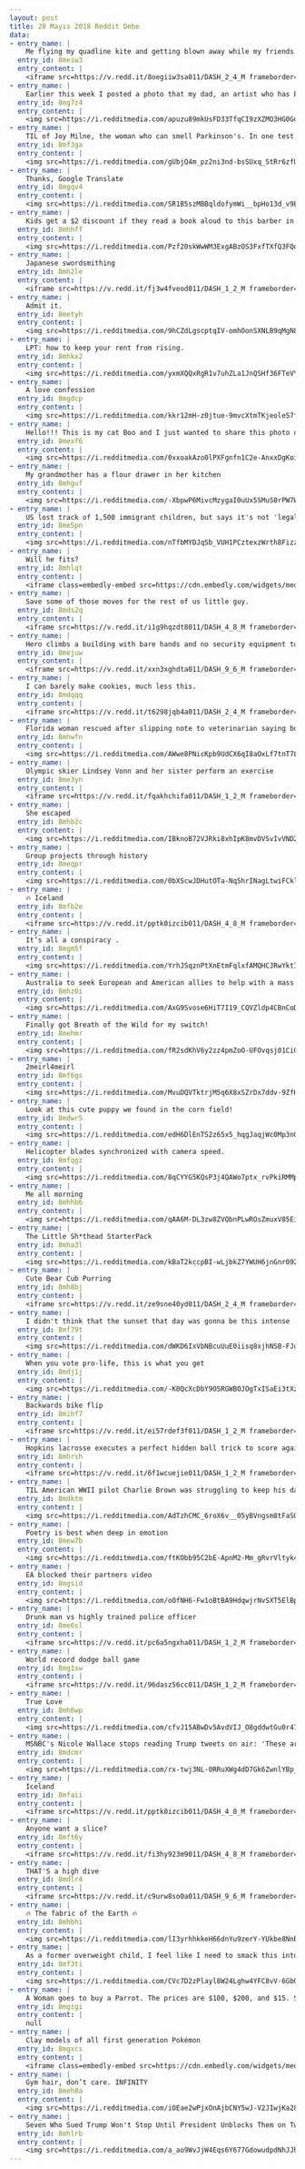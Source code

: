```yaml
---
layout: post
title: 28 Mayıs 2018 Reddit Debe
data:
- entry_name: |
    Me flying my quadline kite and getting blown away while my friends are no help..
  entry_id: 8meiw3
  entry_content: |
    <iframe src=https://v.redd.it/8oegiiw3sa011/DASH_2_4_M frameborder=0></iframe>
- entry_name: |
    Earlier this week I posted a photo that my dad, an artist who has been struggling with depression, had drawn. He was overwhelmed with the response, and said I could post another if I wanted! I had a lot of requests for more of his work, so here’s another piece he’s done.
  entry_id: 8mg7z4
  entry_content: |
    <img src=https://i.redditmedia.com/apuzu89mkUsFD33TfqCI9zXZMO3HG0GdiXDywYs8UD8.jpg?s=67ff59322f7e32efc70deeeacb770de6 frameborder=0>
- entry_name: |
    TIL of Joy Milne, the woman who can smell Parkinson's. In one test, she was given 12 t-shirts, 6 from those who have Parkinson's and 6 from those without. She identified 11 of them but was adamant that one control subject had Parkinson's. 8 months later that subject was diagnosed with Parkinson's.
  entry_id: 8mf3ga
  entry_content: |
    <img src=https://i.redditmedia.com/gUbjQ4m_pz2ni3nd-bsSUxq_StRr6zfUD0eCoJFokyY.jpg?s=1236f331f080ea6fcc3313499ed0a8ae frameborder=0>
- entry_name: |
    Thanks, Google Translate
  entry_id: 8mgqv4
  entry_content: |
    <img src=https://i.redditmedia.com/SR1B5szMBBqldofymWi__bpHo13d_v9E-WWz8tlsj08.jpg?s=3fad582d072e92dd88805099e4e777c6 frameborder=0>
- entry_name: |
    Kids get a $2 discount if they read a book aloud to this barber in Michigan while he sorts them out
  entry_id: 8mhhff
  entry_content: |
    <img src=https://i.redditmedia.com/Pzf20skWwWM3ExgABzOS3FxfTXfQ3FQq3clng8Wr1YE.jpg?s=277f0e8bffffcd3d6fb88068e05a00f0 frameborder=0>
- entry_name: |
    Japanese swordsmithing
  entry_id: 8mh2le
  entry_content: |
    <iframe src=https://v.redd.it/fj3w4fveod011/DASH_1_2_M frameborder=0></iframe>
- entry_name: |
    Admit it.
  entry_id: 8metyh
  entry_content: |
    <img src=https://i.redditmedia.com/9hCZdLgscptqIV-omhOonSXNLB9qMgN82jFBkwvxktA.jpg?s=89b3a08ce32d239a7b5501f813151bd7 frameborder=0>
- entry_name: |
    LPT: how to keep your rent from rising.
  entry_id: 8mhkx2
  entry_content: |
    <img src=https://i.redditmedia.com/yxmXQQxRgR1v7uhZLa1JnQSHf36FTeVYJfup_RvUZRY.png?s=a1632d43ab62444ed80e59edaf48b05a frameborder=0>
- entry_name: |
    A love confession
  entry_id: 8mgdcp
  entry_content: |
    <img src=https://i.redditmedia.com/kkr12mH-z0jtue-9mvcXtmTKjeoleS7fYS70o8wpH-8.jpg?s=a0c0e12fe6c7e7f6637b51064aaccbe6 frameborder=0>
- entry_name: |
    Hello!!! This is my cat Boo and I just wanted to share this photo of her if that's okay.
  entry_id: 8mexf6
  entry_content: |
    <img src=https://i.redditmedia.com/0xxoakAzo0lPXFgnfn1C2e-AnxxDgKoicZb9FgSOYxA.jpg?s=f6ec2f6ecdddbba54a0cbe05a8affd94 frameborder=0>
- entry_name: |
    My grandmother has a flour drawer in her kitchen
  entry_id: 8mhguf
  entry_content: |
    <img src=https://i.redditmedia.com/-XbpwP6MivcMzygaI0uUx5SMuS0rPW7WkolxMTtL9ik.jpg?s=e5737aa3396f0a839e05dbec0ffbd486 frameborder=0>
- entry_name: |
    US lost track of 1,500 immigrant children, but says it's not 'legally responsible'
  entry_id: 8me5pn
  entry_content: |
    <img src=https://i.redditmedia.com/nTfbMYDJqSb_VUH1PCztexzWrth8FizzPTttphYV5y8.jpg?s=135d4e76ce78000e6cfd28fa81c9c8c1 frameborder=0>
- entry_name: |
    Will he fits?
  entry_id: 8mhlqt
  entry_content: |
    <iframe class=embedly-embed src=https://cdn.embedly.com/widgets/media.html?src=https%3A%2F%2Fgfycat.com%2Fifr%2FDefinitiveBewitchedLamprey&url=https%3A%2F%2Fgfycat.com%2FDefinitiveBewitchedLamprey&image=https%3A%2F%2Fthumbs.gfycat.com%2FDefinitiveBewitchedLamprey-size_restricted.gif&key=522baf40bd3911e08d854040d3dc5c07&type=text%2Fhtml&schema=gfycat width=600 height=600 scrolling=no frameborder=0 allowfullscreen></iframe>
- entry_name: |
    Save some of those moves for the rest of us little guy.
  entry_id: 8mds2q
  entry_content: |
    <iframe src=https://v.redd.it/i1g9hqzdt8011/DASH_4_8_M frameborder=0></iframe>
- entry_name: |
    Hero climbs a building with bare hands and no security equipment to save a kid
  entry_id: 8mejuw
  entry_content: |
    <iframe src=https://v.redd.it/xxn3xghdta011/DASH_9_6_M frameborder=0></iframe>
- entry_name: |
    I can barely make cookies, much less this.
  entry_id: 8mdqqq
  entry_content: |
    <iframe src=https://v.redd.it/t6298jqb4a011/DASH_2_4_M frameborder=0></iframe>
- entry_name: |
    Florida woman rescued after slipping note to veterinarian saying boyfriend was holding her captive, cops say
  entry_id: 8mhwfn
  entry_content: |
    <img src=https://i.redditmedia.com/AWwe8PNicKpb9UdCX6qI8aOxLf7tnT7LS48g23AV8iY.jpg?s=fad2d893194f8a6c038fe8251449b6c3 frameborder=0>
- entry_name: |
    Olympic skier Lindsey Vonn and her sister perform an exercise
  entry_id: 8me3yn
  entry_content: |
    <iframe src=https://v.redd.it/fqakhchifa011/DASH_1_2_M frameborder=0></iframe>
- entry_name: |
    She escaped
  entry_id: 8mhb2c
  entry_content: |
    <img src=https://i.redditmedia.com/IBknoB72VJRki8xhIpK8mvDVSvIvVND2ol4URSngBTw.jpg?s=6f0498dd355d0cf39261e14cde53d38f frameborder=0>
- entry_name: |
    Group projects through history
  entry_id: 8meqpr
  entry_content: |
    <img src=https://i.redditmedia.com/0bXScwJDHutOTa-Nq5hrINagLtwiFCklcnCk5XZWpfs.png?s=db3f4572a8e273ff064fb65c199d9df5 frameborder=0>
- entry_name: |
    🔥 Iceland
  entry_id: 8mfb2e
  entry_content: |
    <iframe src=https://v.redd.it/pptk0izcib011/DASH_4_8_M frameborder=0></iframe>
- entry_name: |
    It’s all a conspiracy .
  entry_id: 8mgm5f
  entry_content: |
    <img src=https://i.redditmedia.com/YrhJSqznPtXnEtmFqlxfAMQHCJRwYktI6-iS61IWBGM.jpg?s=0a6a116eb530f02009871746d591fc85 frameborder=0>
- entry_name: |
    Australia to seek European and American allies to help with a mass diplomatic retaliation against Russia over MH17 atrocity
  entry_id: 8mhz0i
  entry_content: |
    <img src=https://i.redditmedia.com/AxG9Svose6HiT7I19_CQVZldp4CBnCoDde9Q2qqhdQQ.jpg?s=6a54cfc128b4cb622a7e5ac5c7ef5900 frameborder=0>
- entry_name: |
    Finally got Breath of the Wild for my switch!
  entry_id: 8mehmr
  entry_content: |
    <img src=https://i.redditmedia.com/fR2sdKhV6y2zz4pmZoO-UFOvqsj01CiG4QUup8--RdU.jpg?s=7e21f167baa07966f7942085f7adddc4 frameborder=0>
- entry_name: |
    2meirl4meirl
  entry_id: 8mf6gs
  entry_content: |
    <img src=https://i.redditmedia.com/MvuDQVTktrjM5q6X8xSZrDx7ddv-9ZfHC4igmiy1PVU.jpg?s=64c0f4defe4759179f3338dad1e6308a frameborder=0>
- entry_name: |
    Look at this cute puppy we found in the corn field!
  entry_id: 8mdwr5
  entry_content: |
    <img src=https://i.redditmedia.com/edH6DlEnTS2z65x5_hqgJaqjWc0Mp3nGgyZw52pxlTQ.jpg?s=d32d87f7c24ad0fe36bd8a8267a4dd6f frameborder=0>
- entry_name: |
    Helicopter blades synchronized with camera speed.
  entry_id: 8mfqgz
  entry_content: |
    <img src=https://i.redditmedia.com/8qCYYG5KQsP3j4QAWo7ptx_rvPkiRMMpu6uzYGsiiaI.gif?fm=jpg&s=4a0048f63ff57fe47548a4dc9e8c6af4 frameborder=0>
- entry_name: |
    Me all morning
  entry_id: 8mhhb6
  entry_content: |
    <img src=https://i.redditmedia.com/qAA6M-DL3zw8ZVQbnPLwROsZmuxV85EioEzo3eGMf-k.jpg?s=2ffde111bb9d19b95facb2a9330fa683 frameborder=0>
- entry_name: |
    The Little Sh*thead StarterPack
  entry_id: 8mha3l
  entry_content: |
    <img src=https://i.redditmedia.com/kBaT2kccpBI-wLjbkZ7YWUH6jnGnr0920j-RVvL-lco.png?s=c2364634217a3f766f0db4320dfb6edb frameborder=0>
- entry_name: |
    Cute Bear Cub Purring
  entry_id: 8mh8bj
  entry_content: |
    <iframe src=https://v.redd.it/ze9sne40yd011/DASH_2_4_M frameborder=0></iframe>
- entry_name: |
    I didn't think that the sunset that day was gonna be this intense
  entry_id: 8mf79t
  entry_content: |
    <img src=https://i.redditmedia.com/dWKD6IxVbNBcuUuE0iisq8xjhNSB-FJu32DAZ9D1xyI.jpg?s=d2399e199666fd8d8844c2b7fcdd2d80 frameborder=0>
- entry_name: |
    When you vote pro-life, this is what you get
  entry_id: 8mdj1j
  entry_content: |
    <img src=https://i.redditmedia.com/-K0QcXcDbY9OSRGWBOJOgTxISaEi3tXzq6na8TPEFsk.jpg?s=030e5e14f7177f754f05cca4d41c403a frameborder=0>
- entry_name: |
    Backwards bike flip
  entry_id: 8mihf7
  entry_content: |
    <iframe src=https://v.redd.it/ei57rdef3f011/DASH_1_2_M frameborder=0></iframe>
- entry_name: |
    Hopkins lacrosse executes a perfect hidden ball trick to score against Navy.
  entry_id: 8mhrsh
  entry_content: |
    <iframe src=https://v.redd.it/6f1wcuejie011/DASH_1_2_M frameborder=0></iframe>
- entry_name: |
    TIL American WWII pilot Charlie Brown was struggling to keep his damaged bomber airborne in the skies over Germany in 1943 when Luftwaffe ace Hanz Stigler flew alongside. Instead of firing due to how much damage the bomber had taken as he thought it would be dishonorable, Stigler gave a salute.
  entry_id: 8mdktm
  entry_content: |
    <img src=https://i.redditmedia.com/AdTzhCMC_6roX6v__05yBVngsm8tFaSQhNTt4GSsTnI.jpg?s=5bf7ed7bbb55f7ae309a7798eac95bbe frameborder=0>
- entry_name: |
    Poetry is best when deep in emotion
  entry_id: 8mew7b
  entry_content: |
    <img src=https://i.redditmedia.com/ftKObb95C2bE-ApnM2-Mm_gRvrVltyk47NUGpdtw_EA.jpg?s=8c2288acc845a4caa69ad711694633bd frameborder=0>
- entry_name: |
    EA blocked their partners video
  entry_id: 8mgsid
  entry_content: |
    <img src=https://i.redditmedia.com/oOfNH6-Fw1oBtBA9HdqwjrNvSXT5ElBpZ6o8e6TPTGg.png?s=de2417cb9d6f3811b33916946762feed frameborder=0>
- entry_name: |
    Drunk man vs highly trained police officer
  entry_id: 8me6sl
  entry_content: |
    <iframe src=https://v.redd.it/pc6a5ngxha011/DASH_1_2_M frameborder=0></iframe>
- entry_name: |
    World record dodge ball game
  entry_id: 8mg1sw
  entry_content: |
    <iframe src=https://v.redd.it/96dasz56cc011/DASH_1_2_M frameborder=0></iframe>
- entry_name: |
    True Love
  entry_id: 8mh6wp
  entry_content: |
    <img src=https://i.redditmedia.com/cfvJ15ABwDv5AvdVIJ_O8gddwtGu0r47kssrmAto_dM.jpg?s=6b9a382497a7b9e0f25c2542d19b5a92 frameborder=0>
- entry_name: |
    MSNBC's Nicole Wallace stops reading Trump tweets on air: 'These are boldface lies'
  entry_id: 8mdcmr
  entry_content: |
    <img src=https://i.redditmedia.com/rx-twj3NL-0RRuXWg4dD7Gk6ZwnlYBp_vfKwrVDPwGk.jpg?s=c0c567e1f22dca55014e9ebe18c97414 frameborder=0>
- entry_name: |
    Iceland
  entry_id: 8mfaii
  entry_content: |
    <iframe src=https://v.redd.it/pptk0izcib011/DASH_4_8_M frameborder=0></iframe>
- entry_name: |
    Anyone want a slice?
  entry_id: 8mft6y
  entry_content: |
    <iframe src=https://v.redd.it/fi3hy923m9011/DASH_4_8_M frameborder=0></iframe>
- entry_name: |
    THAT'S a high dive
  entry_id: 8mdlr4
  entry_content: |
    <iframe src=https://v.redd.it/c9urw8so0a011/DASH_9_6_M frameborder=0></iframe>
- entry_name: |
    🔥 The fabric of the Earth 🔥
  entry_id: 8mhbhi
  entry_content: |
    <img src=https://i.redditmedia.com/lI3yrhhkkeH66dnYu9zerY-YUkbe8NnBGyRdt6Q5f_M.jpg?s=b1c25a8f189505b9d1943795a5dece82 frameborder=0>
- entry_name: |
    As a former overweight child, I feel like I need to smack this into every parent's head
  entry_id: 8mf3ti
  entry_content: |
    <img src=https://i.redditmedia.com/CVc7D2zPlayl8W24Lghw4YFC8vV-6GbGN8w0L9NkLb8.jpg?s=4a64a46595af6d02077d2223208cdac7 frameborder=0>
- entry_name: |
    A Woman goes to buy a Parrot. The prices are $100, $200, and $15. She asks ‘Why is the last one so cheap?’
  entry_id: 8mgigi
  entry_content: |
    null
- entry_name: |
    Clay models of all first generation Pokémon
  entry_id: 8mgxcs
  entry_content: |
    <iframe class=embedly-embed src=https://cdn.embedly.com/widgets/media.html?src=https%3A%2F%2Fgfycat.com%2Fifr%2FFlimsyUltimateFinnishspitz&url=https%3A%2F%2Fgfycat.com%2FFlimsyUltimateFinnishspitz&image=https%3A%2F%2Fthumbs.gfycat.com%2FFlimsyUltimateFinnishspitz-size_restricted.gif&key=522baf40bd3911e08d854040d3dc5c07&type=text%2Fhtml&schema=gfycat width=400 height=220 scrolling=no frameborder=0 allowfullscreen></iframe>
- entry_name: |
    Gym hair, don’t care. INFINITY
  entry_id: 8meh8a
  entry_content: |
    <img src=https://i.redditmedia.com/iOEae2wPjxOnAjbCNY5wJ-V2JIwjKa28f86qnRtcrcM.jpg?s=46d5fc9ebf0df2d9799337534bdd5a8b frameborder=0>
- entry_name: |
    Seven Who Sued Trump Won't Stop Until President Unblocks Them on Twitter: 'We'll Take it to the Supreme Court'
  entry_id: 8mhlrb
  entry_content: |
    <img src=https://i.redditmedia.com/a_ao9WvJjW4Eqs6Y677GdowudpdNhJJhdKPGUhGuyC4.jpg?s=2940fd5e3b2fbaf53439290c76f4782e frameborder=0>
---
```


